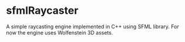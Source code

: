 # sfmlRaycaster
A simple raycasting engine implemented in C++ using SFML library.
For now the engine uses Wolfenstein 3D assets.
